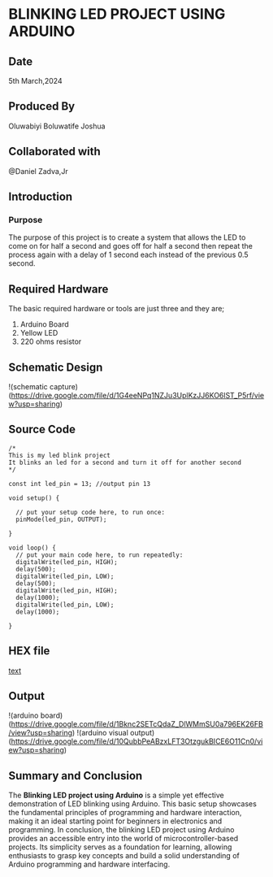 # BLINKING LED PROJECT USING ARDUINO
## Date
5th March,2024
## Produced By
Oluwabiyi Boluwatife Joshua
## Collaborated with
@Daniel Zadva,Jr
## Introduction
### Purpose
The purpose of this project is to create a system that allows the LED to come on for half a second and goes off for half a second then repeat the process again with a delay of 1 second each instead of the previous 0.5 second.
## Required Hardware
The basic required hardware or tools are just three and they are;
1) Arduino Board 
2) Yellow LED
3) 220 ohms resistor

## Schematic Design
!(schematic capture)(https://drive.google.com/file/d/1G4eeNPq1NZJu3UplKzJJ6KO6lST_P5rf/view?usp=sharing)
## Source Code
```
/*
This is my led blink project
It blinks an led for a second and turn it off for another second
*/

const int led_pin = 13; //output pin 13

void setup() {

  // put your setup code here, to run once:
  pinMode(led_pin, OUTPUT);

}

void loop() {
  // put your main code here, to run repeatedly:
  digitalWrite(led_pin, HIGH);
  delay(500);
  digitalWrite(led_pin, LOW);
  delay(500);
  digitalWrite(led_pin, HIGH);
  delay(1000);
  digitalWrite(led_pin, LOW);
  delay(1000);

}
```
## HEX file
[text](../blink_led/blink_led_sketch/blink_led_sketch.ino.hex)

## Output
!(arduino board)(https://drive.google.com/file/d/1Bknc2SETcQdaZ_DlWMmSU0a796EK26FB/view?usp=sharing)
!(arduino visual output)(https://drive.google.com/file/d/10QubbPeABzxLFT3OtzgukBICE6O11Cn0/view?usp=sharing)

## Summary and Conclusion
The **Blinking LED project using Arduino** is a simple yet effective demonstration of LED blinking using Arduino. This basic setup showcases the fundamental principles of programming and hardware interaction, making it an ideal starting point for beginners in electronics and programming.          In conclusion, the blinking LED project using Arduino provides an accessible entry into the world of microcontroller-based projects. Its simplicity serves as a foundation for learning, allowing enthusiasts to grasp key concepts and build a solid understanding of Arduino programming and hardware interfacing.

